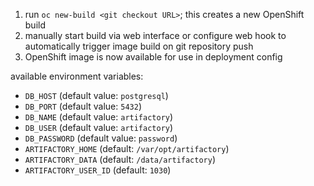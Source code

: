 1. run `oc new-build <git checkout URL>`; this creates a new OpenShift build
2. manually start build via web interface or configure web hook to automatically trigger image build on git repository push
3. OpenShift image is now available for use in deployment config

available environment variables:
 - `DB_HOST` (default value: `postgresql`)
 - `DB_PORT` (default value: `5432`)
 - `DB_NAME` (default value: `artifactory`)
 - `DB_USER` (default value: `artifactory`)
 - `DB_PASSWORD` (default value: `password`)
 - `ARTIFACTORY_HOME` (default: `/var/opt/artifactory`)
 - `ARTIFACTORY_DATA` (default: `/data/artifactory`)
 - `ARTIFACTORY_USER_ID` (default: `1030`)
